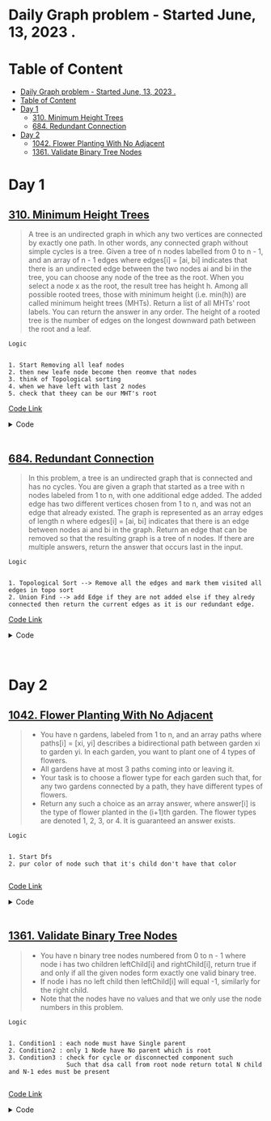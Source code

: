 # Daily Graph problem - Started  June, 13, 2023 .

# Table of Content

- [Daily Graph problem - Started  June, 13, 2023 .](#daily-graph-problem---started--june-13-2023-)
- [Table of Content](#table-of-content)
- [Day 1](#day-1)
  - [310. Minimum Height Trees](#310-minimum-height-trees)
  - [684. Redundant Connection](#684-redundant-connection)
- [Day 2](#day-2)
  - [1042. Flower Planting With No Adjacent](#1042-flower-planting-with-no-adjacent)
  - [1361. Validate Binary Tree Nodes](#1361-validate-binary-tree-nodes)





# Day 1
## [310. Minimum Height Trees](https://leetcode.com/problems/minimum-height-trees/) 

> A tree is an undirected graph in which any two vertices are connected by exactly one path. In other words, any connected graph without simple cycles is a tree.
Given a tree of n nodes labelled from 0 to n - 1, and an array of n - 1 edges where edges[i] = [ai, bi] indicates that there is an undirected edge between the two nodes ai and bi in the tree, you can choose any node of the tree as the root. When you select a node x as the root, the result tree has height h. Among all possible rooted trees, those with minimum height (i.e. min(h))  are called minimum height trees (MHTs).
Return a list of all MHTs' root labels. You can return the answer in any order.
The height of a rooted tree is the number of edges on the longest downward path between the root and a leaf.

<code >Logic</code>

```quote

1. Start Removing all leaf nodes 
2. then new leafe node become then reomve that nodes
3. think of Topological sorting
4. when we have left with last 2 nodes 
5. check that theey can be our MHT's root

```

[Code Link](./CodeGraph/01-Minimum-Height-Tree-Root.cpp)

<details><summary>Code</summary>

```cpp

class Solution {
public:
    vector<int> findMinHeightTrees(int n, vector<vector<int>>& edges) {
        vector<vector<int>> graph(n);
        vector<int> indegree(n, 0), ans; //vector<int> indegree keeps count of the number of nodes approaching a node
        
        for(auto &e : edges){   //Creating an adjacency matrix for the given graph
            graph[e[0]].push_back(e[1]);
            graph[e[1]].push_back(e[0]);
            indegree[e[0]]++;

            indegree[e[1]]++;
        }
        
        queue<int> q;
        for(int i=0; i<n;i++){
            if(indegree[i]==1) q.push(i), indegree[i]--; //add all the leaf nodes to the queue
        } 
        
        while(!q.empty()){
            int s = q.size();
            ans.clear();
            for(int i=0; i<s;i++){
                int curr = q.front(); q.pop();
                ans.push_back(curr);
                for(auto child : graph[curr]){ //For each node, attached to the leaf niodes, we decrement the indegree i.e remove the leaf nodes connected to them. We keep on doing this until we reach the middle nodes.
                    indegree[child]--;
                    if(indegree[child]==1) q.push(child);   
                }
            }
        }
        if(n==1) ans.push_back(0); //If there is only 1 node in the graph, the min height is 0, with root being '0'
        return ans;
        
    }
};

```
</details>

<br> 





## [684. Redundant Connection]() 

> In this problem, a tree is an undirected graph that is connected and has no cycles.
You are given a graph that started as a tree with n nodes labeled from 1 to n, with one additional edge added. The added edge has two different vertices chosen from 1 to n, and was not an edge that already existed. The graph is represented as an array edges of length n where edges[i] = [ai, bi] indicates that there is an edge between nodes ai and bi in the graph.
Return an edge that can be removed so that the resulting graph is a tree of n nodes. If there are multiple answers, return the answer that occurs last in the input.

<code >Logic</code>

```quote

1. Topological Sort --> Remove all the edges and mark them visited all edges in topo sort 
2. Union Find --> add Edge if they are not added else if they alredy connected then return the current edges as it is our redundant edge.

```
[Code Link](./CodeGraph/01-Redundant-Connection.cpp)

<details><summary>Code</summary>

```cpp

class Solution {
public:
    vector<int> findRedundantConnection(vector<vector<int>>& edges) {
        // {u,v} --> {idx , visited};
        map<  pair<int,int>  , pair<int, int> > m;
        int n = edges.size();
        vector<int> adj[n + 1];
        vector<int> in(n + 1 , 0);
        int k = 1;
        
        for(auto i : edges){
            int u = i[0] , v = i[1];
            adj[u].push_back(v);
            adj[v].push_back(u);
            m[{u , v}] = { k , 0};
            m[{v , u}] = {k , 0};
            in[u]++ , in[v]++;
            k++;
        }
        queue<pair<int, int>> q;
        for(int i = 1 ; i<= n ;i++){
            if(in[i] == 1){
                q.push({ i , -1});
                in[i]--;
            }
        }
        while(q.size() > 0){
            int curr = q.front().first;
            int par = q.front().second;
            q.pop();
            if(par != -1){
                m[{curr , par}].second = 1;
                m[{par , curr}].second = 1;
            }

            for(auto i : adj[curr]){
                m[{curr , i}].second = 1;
                m[{i , curr}].second = 1;
                   in[i]--;
                if(in[i] == 1){
                   q.push({i , curr});
                }
            }
        }

        pair<int, int> p;
        int idx = 0;

        for(auto [i , j] : m ){
            if(j.second == 0){
                if(idx < j.first){
                    idx = j.first;
                    p = { i.first , i.second};
                }
            }
        }

        pair<int, int> p2;
        p2.first = p.second;
        p2.second = p.first;


        for(auto i : edges){
            int u = i[0] , v = i[1];
            if(p2.first == u and p2.second == v){
                swap(p , p2);
            }
        }

        return {p.first , p.second};

    }
};

```
</details>

<br> 
<br> 



# Day 2

## [1042. Flower Planting With No Adjacent](https://leetcode.com/problems/flower-planting-with-no-adjacent/) 

> - You have n gardens, labeled from 1 to n, and an array paths where paths[i] = [xi, yi] describes a bidirectional path between garden xi to garden yi. In each garden, you want to plant one of 4 types of flowers.
> - All gardens have at most 3 paths coming into or leaving it.
> - Your task is to choose a flower type for each garden such that, for any two gardens connected by a path, they have different types of flowers.
> - Return any such a choice as an array answer, where answer[i] is the type of flower planted in the (i+1)th garden. The flower types are denoted 1, 2, 3, or 4. It is guaranteed an answer exists.

 

<code >Logic</code>

```quote

1. Start Dfs
2. pur color of node such that it's child don't have that color 


```
[Code Link](./CodeGraph/02-flowering-no-adjacent-plants.cpp)

<details><summary>Code</summary>

```cpp

class Solution {
public:
    int dfs(int node , vector<int> adj[] , vector<int>&ans , vector<int>&vis){
        // cout<<"node "<<node<<"\n";
        vis[node] = 1;
        int temp[5] = {0};
        for(auto i : adj[node]){
            if(vis[i] == 0){

               int col =  dfs(i , adj , ans , vis);
            //    cout<<"child "<<i <<" "<<col<<endl;
               temp[col] = 1;
            }else{
                temp[ans[i]] = 1;
            }
        }


        for(int i = 1 ; i<= 4;i++){
            if(temp[i] == 0 ){
                ans[node] = i;
                break;
            }
        }

        // cout<<" col - "<<node<<"-->"<<ans[node]<<endl;

        return ans[node];
       

    }
    vector<int> gardenNoAdj(int n, vector<vector<int>>& paths) {
        vector<int> adj[n+1] , vis(n+1 , 0) , ans(n+1 , 0);
        for(auto i : paths){
            int u = i[0] , v= i[1];
            adj[u].push_back(v);
            adj[v].push_back(u);
        }
        for(int i = 1 ; i<= n ;i++){
            if(vis[i] == 0){
                dfs(i , adj , ans , vis);
            }
        }
        ans.erase(ans.begin());
        return ans;
    }
};



// 1----2
// |\  /|
// | \/ |
// | /\ |
// |/  \|
// 4----3

```
</details>

<br> 




## [1361. Validate Binary Tree Nodes](https://leetcode.com/problems/validate-binary-tree-nodes/) 

> - You have n binary tree nodes numbered from 0 to n - 1 where node i has two children leftChild[i] and rightChild[i], return true if and only if all the given nodes form exactly one valid binary tree.
> - If node i has no left child then leftChild[i] will equal -1, similarly for the right child.
> - Note that the nodes have no values and that we only use the node numbers in this problem.

 

<code >Logic</code>

```quote

1. Condition1 : each node must have Single parent 
2. Condition2 : only 1 Node have No parent which is root
3. Condition3 : check for cycle or disconnected component such 
                Such that dsa call from root node return total N child and N-1 edes must be present


```
[Code Link](./CodeGraph/02-validate-Binary-Tree.cpp)

<details><summary>Code</summary>

```cpp

class Solution {
public:
    // Idea: A valid BT has each node with exactly one parent and exactly one node with no parent (root)
    bool validateBinaryTreeNodes(int n, vector<int>& leftChild, vector<int>& rightChild) {
        // map to keep count of no. of parent for each node
        vector<int> parentFreq(n);
        for (int i = 0; i < n; i++)
            if ((leftChild[i] >= 0 and ++parentFreq[leftChild[i]] > 1) or (rightChild[i] >= 0 and ++parentFreq[rightChild[i]] > 1))
                return false;
        // find root (if more than 1 root exist then return false)
        int root = -1;
        for (int i = 0; i < n; i++)
            if (!parentFreq[i]) {
                if (root == -1)
                    root = i;
                else return false;
            }
        // last IMP check: apply dfs on root to calculate total nodes in tree, it should be n
        return countNodes(leftChild, rightChild, root) == n;
    }
    
    int countNodes(vector<int> &left, vector<int> &right, int root) {
        if (root == -1)
            return 0;
        return 1 + countNodes(left, right, left[root]) + countNodes(left, right, right[root]);
    }
};


```
</details>

<br> 
<br> 

<!-- 

# Day 3

## []() 

> Statement

<code >Logic</code>

```quote

Logic

```
[Code Link](./CodeGraph)

<details><summary>Code</summary>

```cpp

Code

```
</details>

<br> 
 -->
